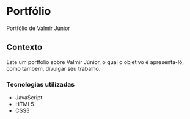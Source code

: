 # Portfólio
Portfólio de Valmir Júnior

## Contexto
Este um portfólio sobre Valmir Júnior, o qual o objetivo é apresenta-ló, como tambem, divulgar seu trabalho.

### Tecnologias utilizadas
- JavaScript
- HTML5
- CSS3
